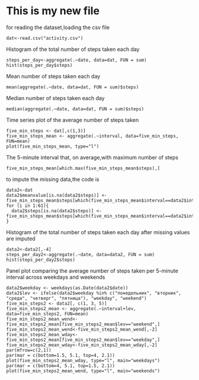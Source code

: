 This is my new file
======================

for reading the dataset,loading the csv file 

```{r}
dat<-read.csv("activity.csv")
```

Histogram of the total number of steps taken each day

```{r}
steps_per_day<-aggregate(.~date, data=dat, FUN = sum)
hist(steps_per_day$steps)
```

Mean number of steps taken each day
```{r}
mean(aggregate(.~date, data=dat, FUN = sum)$steps)
```

Median number of steps taken each day
```{r}
median(aggregate(.~date, data=dat, FUN = sum)$steps)
```

Time series plot of the average number of steps taken
```{r}
five_min_steps <- dat[,c(1,3)]
five_min_steps_mean <- aggregate(.~interval, data=five_min_steps, FUN=mean)
plot(five_min_steps_mean, type="l")
```

The 5-minute interval that, on average,with maximum number of steps
```{r}
five_min_steps_mean[which.max(five_min_steps_mean$steps),]
```

to impute the  missing data,the code is
```{r}
data2<-dat
data2$meanvalue[is.na(data2$steps)] <-five_min_steps_mean$steps[which(five_min_steps_mean$interval==data2$interval[is.na(data2$steps)])]
for (i in 1:61){
  data2$steps[is.na(data2$steps)] <- five_min_steps_mean$steps[which(five_min_steps_mean$interval==data2$interval[is.na(data2$steps)])]
}
```

Histogram of the total number of steps taken each day after missing values are imputed
```{r}
data2<-data2[,-4]
steps_per_day2<-aggregate(.~date, data=data2, FUN = sum)
hist(steps_per_day2$steps)
```

Panel plot comparing the average number of steps taken per 5-minute interval across weekdays and weekends
```{r}
data2$weekday <- weekdays(as.Date(data2$date))
data2$lev <- ifelse(data2$weekday %in% c("понедельник", "вторник", "среда", "четверг", "пятница"), "weekday", "weekend")
five_min_steps2 <- data2[, c(1, 3, 5)]
five_min_steps2_mean <- aggregate(.~interval+lev, data=five_min_steps2, FUN=mean)
five_min_steps2_mean_wend<-five_min_steps2_mean[five_min_steps2_mean$lev=="weekend",]
five_min_steps2_mean_wend<-five_min_steps2_mean_wend[,-2]
five_min_steps2_mean_wday<-five_min_steps2_mean[five_min_steps2_mean$lev=="weekday",]
five_min_steps2_mean_wday<-five_min_steps2_mean_wday[,-2]
par(mfrow=c(2,1))
par(mar = c(bottom=1.5, 5.1, top=4, 2.1))
plot(five_min_steps2_mean_wday, type="l", main="weekdays")
par(mar = c(bottom=4, 5.1, top=1.5, 2.1))
plot(five_min_steps2_mean_wend, type="l", main="weekends")
```
